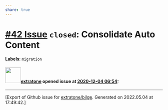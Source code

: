 ```yaml
---
share: true
---
```

# [\#42 Issue](https://github.com/extratone/bilge/issues/42) `closed`: Consolidate Auto Content
**Labels**: `migration`


#### <img src="https://avatars.githubusercontent.com/u/43663476?u=5047287ff0b8c3ce7f7e5858d204c9b3e57d8e44&v=4" width="50">[extratone](https://github.com/extratone) opened issue at [2020-12-04 06:54](https://github.com/extratone/bilge/issues/42):






-------------------------------------------------------------------------------



[Export of Github issue for [extratone/bilge](https://github.com/extratone/bilge). Generated on 2022.05.04 at 17:49:42.]
